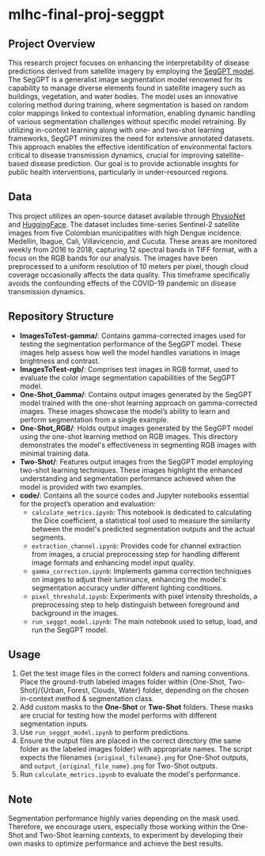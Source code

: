 # mlhc-final-proj-seggpt

## Project Overview

This research project focuses on enhancing the interpretability of disease predictions derived from satellite imagery by employing the [SegGPT model](https://arxiv.org/abs/2304.03284). The SegGPT is a generalist image segmentation model renowned for its capability to manage diverse elements found in satellite imagery such as buildings, vegetation, and water bodies. The model uses an innovative coloring method during training, where segmentation is based on random color mappings linked to contextual information, enabling dynamic handling of various segmentation challenges without specific model retraining. By utilizing in-context learning along with one- and two-shot learning frameworks, SegGPT minimizes the need for extensive annotated datasets. This approach enables the effective identification of environmental factors critical to disease transmission dynamics, crucial for improving satellite-based disease prediction. Our goal is to provide actionable insights for public health interventions, particularly in under-resourced regions.

## Data

This project utilizes an open-source dataset available through [PhysioNet](https://physionet.org/content/multimodal-satellite-data/1.0.0/10_municipalities/#files-panel) and [HuggingFace](https://huggingface.co/datasets/MITCriticalData/SAT1_dataset_5_top_cities). The dataset includes time-series Sentinel-2 satellite images from five Colombian municipalities with high Dengue incidence: Medellin, Ibague, Cali, Villavicencio, and Cucuta. These areas are monitored weekly from 2016 to 2018, capturing 12 spectral bands in TIFF format, with a focus on the RGB bands for our analysis. The images have been preprocessed to a uniform resolution of 10 meters per pixel, though cloud coverage occasionally affects the data quality. This timeframe specifically avoids the confounding effects of the COVID-19 pandemic on disease transmission dynamics.

## Repository Structure
- **ImagesToTest-gamma/**: Contains gamma-corrected images used for testing the segmentation performance of the SegGPT model. These images help assess how well the model handles variations in image brightness and contrast.
- **ImagesToTest-rgb/**: Comprises test images in RGB format, used to evaluate the color image segmentation capabilities of the SegGPT model.
- **One-Shot_Gamma/**: Contains output images generated by the SegGPT model trained with the one-shot learning approach on gamma-corrected images. These images showcase the model’s ability to learn and perform segmentation from a single example.
- **One-Shot_RGB/**: Holds output images generated by the SegGPT model using the one-shot learning method on RGB images. This directory demonstrates the model's effectiveness in segmenting RGB images with minimal training data.
- **Two-Shot/**: Features output images from the SegGPT model employing two-shot learning techniques. These images highlight the enhanced understanding and segmentation performance achieved when the model is provided with two examples.
- **code/**: Contains all the source codes and Jupyter notebooks essential for the project’s operation and evaluation:
  - `calculate_metrics.ipynb`: This notebook is dedicated to calculating the Dice coefficient, a statistical tool used to measure the similarity between the model's predicted segmentation outputs and the actual segments.
  - `extraction_channel.ipynb`: Provides code for channel extraction from images, a crucial preprocessing step for handling different image formats and enhancing model input quality.
  - `gamma_correction.ipynb`: Implements gamma correction techniques on images to adjust their luminance, enhancing the model's segmentation accuracy under different lighting conditions.
  - `pixel_threshold.ipynb`: Experiments with pixel intensity thresholds, a preprocessing step to help distinguish between foreground and background in the images.
  - `run_seggpt_model.ipynb`: The main notebook used to setup, load, and run the SegGPT model. 

## Usage
1) Get the test image files in the correct folders and naming conventions. Place the ground-truth labeled images folder within {One-Shot, Two-Shot}/{Urban, Forest, Clouds, Water} folder, depending on the chosen in-context method & segmentation class. 
2) Add custom masks to the **One-Shot** or **Two-Shot** folders. These masks are crucial for testing how the model performs with different segmentation inputs.
3) Use `run_seggpt_model.ipynb` to perform predictions.
4) Ensure the output files are placed in the correct directory (the same folder as the labeled images folder) with appropriate names. The script expects the filenames `{original_filename}.png` for One-Shot outputs, and `output_{original_file_name}.png` for Two-Shot outputs.
5) Run `calculate_metrics.ipynb` to evaluate the model's performance.

## Note
Segmentation performance highly varies depending on the mask used. Therefore, we encourage users, especially those working within the One-Shot and Two-Shot learning contexts, to experiment by developing their own masks to optimize performance and achieve the best results. 
